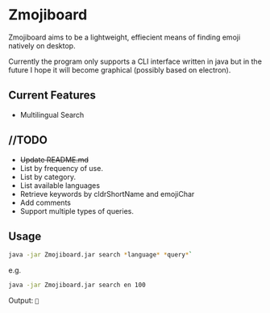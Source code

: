 # Zmojiboard
Zmojiboard aims to be a lightweight, effiecient means of finding emoji natively on desktop.

Currently the program only supports a CLI interface written in java but in the future I hope it will become graphical (possibly based on electron).

## Current Features
 * Multilingual Search

## //TODO
 * ~~Update README.md~~
 * List by frequency of use.
 * List by category.
 * List available languages
 * Retrieve keywords by cldrShortName and emojiChar
 * Add comments
 * Support multiple types of queries.

## Usage
```bash
java -jar Zmojiboard.jar search *language* *query*`
````

e.g.
```bash
java -jar Zmojiboard.jar search en 100
```
Output:
`💯`
